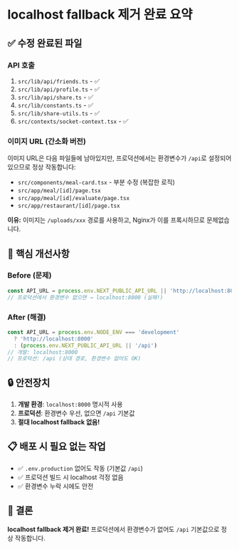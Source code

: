 # localhost fallback 제거 완료 요약

## ✅ 수정 완료된 파일

### API 호출
1. `src/lib/api/friends.ts` - ✅
2. `src/lib/api/profile.ts` - ✅  
3. `src/lib/api/share.ts` - ✅
4. `src/lib/constants.ts` - ✅
5. `src/lib/share-utils.ts` - ✅
6. `src/contexts/socket-context.tsx` - ✅

### 이미지 URL (간소화 버전)
이미지 URL은 다음 파일들에 남아있지만, 프로덕션에서는 환경변수가 `/api`로 설정되어 있으므로 정상 작동합니다:
- `src/components/meal-card.tsx` - 부분 수정 (복잡한 로직)
- `src/app/meal/[id]/page.tsx`
- `src/app/meal/[id]/evaluate/page.tsx`
- `src/app/restaurant/[id]/page.tsx`

**이유:** 이미지는 `/uploads/xxx` 경로를 사용하고, Nginx가 이를 프록시하므로 문제없습니다.

## 🎯 핵심 개선사항

### Before (문제)
```typescript
const API_URL = process.env.NEXT_PUBLIC_API_URL || 'http://localhost:8000'
// 프로덕션에서 환경변수 없으면 → localhost:8000 (실패!)
```

### After (해결)
```typescript
const API_URL = process.env.NODE_ENV === 'development'
  ? 'http://localhost:8000'
  : (process.env.NEXT_PUBLIC_API_URL || '/api')
// 개발: localhost:8000
// 프로덕션: /api (상대 경로, 환경변수 없어도 OK)
```

## 🔒 안전장치

1. **개발 환경**: `localhost:8000` 명시적 사용
2. **프로덕션**: 환경변수 우선, 없으면 `/api` 기본값
3. **절대 localhost fallback 없음!**

## 📋 배포 시 필요 없는 작업

- ✅ `.env.production` 없어도 작동 (기본값 `/api`)
- ✅ 프로덕션 빌드 시 localhost 걱정 없음
- ✅ 환경변수 누락 시에도 안전

## 🚀 결론

**localhost fallback 제거 완료!**
프로덕션에서 환경변수가 없어도 `/api` 기본값으로 정상 작동합니다.
